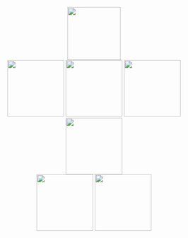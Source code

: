 <p align="center">
    <img height="120px" width="auto" src="https://raw.githubusercontent.com/glowbase/glowbase/master/img/OSCP.png" />
    <br />
    <img height="128px" width="auto" src="https://raw.githubusercontent.com/glowbase/glowbase/master/img/" />
    <img height="128px" width="auto" src="https://raw.githubusercontent.com/glowbase/glowbase/master/img/" />
    <img height="128px" width="auto" src="https://raw.githubusercontent.com/glowbase/glowbase/master/img/" />
    <img height="128px" width="auto" src="https://raw.githubusercontent.com/glowbase/glowbase/master/img/" />
    <br />
    <img height="128px" width="auto" src="https://raw.githubusercontent.com/glowbase/glowbase/master/img/" />
    <img height="128px" width="auto" src="https://raw.githubusercontent.com/glowbase/glowbase/master/img/" />
</p>

